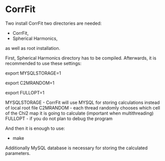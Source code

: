 # CorrFit

Two install CorrFit two directories are needed:
* CorrFit,
* Spherical Harmonics,

as well as root installation.

First, Spherical Harmonics directory has to be compiled.
Afterwards, it is recommended to use these settings:

export MYSQLSTORAGE=1 

export C2MRANDOM=1

export FULLOPT=1

MYSQLSTORAGE - CorrFit will use MYSQL for storing calculations instead of local root file
C2MRANDOM - each thread randomly chooses which cell of the Chi2 map it is going to calculate (important when multithreading)
FULLOPT - if you do not plan to debug the program

And then it is enough to use:
* make
 
Additionally MySQL database is necessary for storing the calculated parameters.
 
